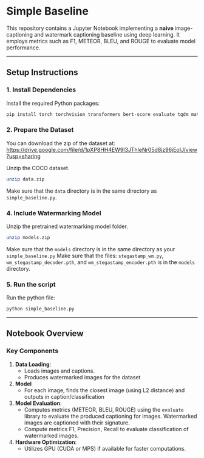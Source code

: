 
# Simple Baseline

This repository contains a Jupyter Notebook implementing a **naive** image-captioning and watermark captioning baseline using deep learning. It employs metrics such as F1, METEOR, BLEU, and ROUGE to evaluate model performance.

---

## Setup Instructions

### 1. Install Dependencies
Install the required Python packages:
```bash
pip install torch torchvision transformers bert-score evaluate tqdm matplotlib numpy
```

### 2. Prepare the Dataset

You can download the zip of the dataset at: https://drive.google.com/file/d/1pXP8HH4EW9l3JThleNr05d8jz96jEoIJ/view?usp=sharing

Unzip the COCO dataset.
```bash
unzip data.zip
```

Make sure that the `data` directory is in the same directory as `simple_baseline.py`.


### 4. Include Watermarking Model

Unzip the pretrained watermarking model folder.
```bash
unzip models.zip
```

Make sure that the `models` directory is in the same directory as your `simple_baseline.py`
Make sure that the files: `stegastamp_wm.py`, `wm_stegastamp_decoder.pth`, and `wm_stegastamp_encoder.pth` is in the `models` directory.

### 5. Run the script
Run the python file:
```bash
python simple_baseline.py
```

---

## Notebook Overview

### Key Components
1. **Data Loading**:
    - Loads images and captions.
    - Produces watermarked images for the dataset
2. **Model**
    - For each image, finds the closest image (using L2 distance) and outputs in caption/classification
3. **Model Evaluation**:
    - Computes metrics (METEOR, BLEU, ROUGE) using the `evaluate` library to evaluate the produced captioning for images. Watermarked images are captioned with their signature.
    - Compute metrics F1, Precision, Recall to evaluate classification of watermarked images.
4. **Hardware Optimization**:
    - Utilizes GPU (CUDA or MPS) if available for faster computations.
